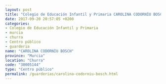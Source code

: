 ```yaml
---
layout: post
title: "Colegio de Educación Infantil y Primaria CAROLINA CODORNÍU BOSCH"
date: 2017-09-20 20:57:05 +0200
categories:
- Colegio de Educación Infantil y Primaria
- murcia
- churra
- Centro público
- guarderia
name: "CAROLINA CODORNÍU BOSCH"
province: "Murcia"
location: "Churra"
code: "30005144"
type: "Centro público"
permalink: /guarderias/carolina-codorniu-bosch.html
---
```


